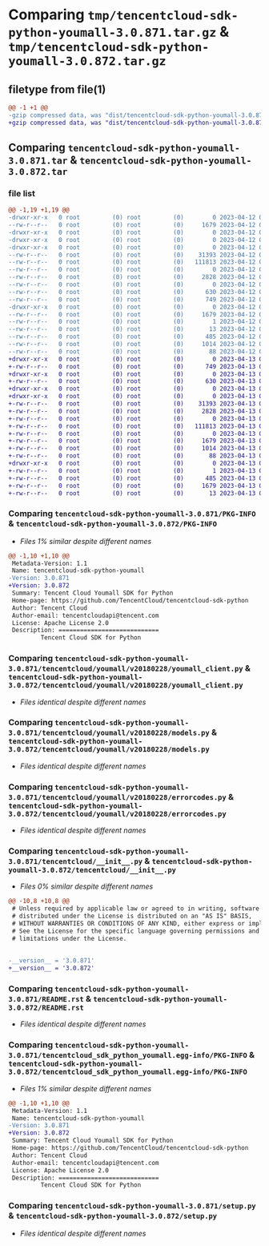 # Comparing `tmp/tencentcloud-sdk-python-youmall-3.0.871.tar.gz` & `tmp/tencentcloud-sdk-python-youmall-3.0.872.tar.gz`

## filetype from file(1)

```diff
@@ -1 +1 @@
-gzip compressed data, was "dist/tencentcloud-sdk-python-youmall-3.0.871.tar", last modified: Wed Apr 12 00:48:01 2023, max compression
+gzip compressed data, was "dist/tencentcloud-sdk-python-youmall-3.0.872.tar", last modified: Thu Apr 13 01:09:38 2023, max compression
```

## Comparing `tencentcloud-sdk-python-youmall-3.0.871.tar` & `tencentcloud-sdk-python-youmall-3.0.872.tar`

### file list

```diff
@@ -1,19 +1,19 @@
-drwxr-xr-x   0 root         (0) root         (0)        0 2023-04-12 00:48:01.000000 tencentcloud-sdk-python-youmall-3.0.871/
--rw-r--r--   0 root         (0) root         (0)     1679 2023-04-12 00:48:01.000000 tencentcloud-sdk-python-youmall-3.0.871/PKG-INFO
-drwxr-xr-x   0 root         (0) root         (0)        0 2023-04-12 00:48:01.000000 tencentcloud-sdk-python-youmall-3.0.871/tencentcloud/
-drwxr-xr-x   0 root         (0) root         (0)        0 2023-04-12 00:48:01.000000 tencentcloud-sdk-python-youmall-3.0.871/tencentcloud/youmall/
-drwxr-xr-x   0 root         (0) root         (0)        0 2023-04-12 00:48:01.000000 tencentcloud-sdk-python-youmall-3.0.871/tencentcloud/youmall/v20180228/
--rw-r--r--   0 root         (0) root         (0)    31393 2023-04-12 00:48:01.000000 tencentcloud-sdk-python-youmall-3.0.871/tencentcloud/youmall/v20180228/youmall_client.py
--rw-r--r--   0 root         (0) root         (0)   111813 2023-04-12 00:48:01.000000 tencentcloud-sdk-python-youmall-3.0.871/tencentcloud/youmall/v20180228/models.py
--rw-r--r--   0 root         (0) root         (0)        0 2023-04-12 00:48:01.000000 tencentcloud-sdk-python-youmall-3.0.871/tencentcloud/youmall/v20180228/__init__.py
--rw-r--r--   0 root         (0) root         (0)     2828 2023-04-12 00:48:01.000000 tencentcloud-sdk-python-youmall-3.0.871/tencentcloud/youmall/v20180228/errorcodes.py
--rw-r--r--   0 root         (0) root         (0)        0 2023-04-12 00:48:01.000000 tencentcloud-sdk-python-youmall-3.0.871/tencentcloud/youmall/__init__.py
--rw-r--r--   0 root         (0) root         (0)      630 2023-04-12 00:48:01.000000 tencentcloud-sdk-python-youmall-3.0.871/tencentcloud/__init__.py
--rw-r--r--   0 root         (0) root         (0)      749 2023-04-12 00:48:01.000000 tencentcloud-sdk-python-youmall-3.0.871/README.rst
-drwxr-xr-x   0 root         (0) root         (0)        0 2023-04-12 00:48:01.000000 tencentcloud-sdk-python-youmall-3.0.871/tencentcloud_sdk_python_youmall.egg-info/
--rw-r--r--   0 root         (0) root         (0)     1679 2023-04-12 00:48:01.000000 tencentcloud-sdk-python-youmall-3.0.871/tencentcloud_sdk_python_youmall.egg-info/PKG-INFO
--rw-r--r--   0 root         (0) root         (0)        1 2023-04-12 00:48:01.000000 tencentcloud-sdk-python-youmall-3.0.871/tencentcloud_sdk_python_youmall.egg-info/dependency_links.txt
--rw-r--r--   0 root         (0) root         (0)       13 2023-04-12 00:48:01.000000 tencentcloud-sdk-python-youmall-3.0.871/tencentcloud_sdk_python_youmall.egg-info/top_level.txt
--rw-r--r--   0 root         (0) root         (0)      485 2023-04-12 00:48:01.000000 tencentcloud-sdk-python-youmall-3.0.871/tencentcloud_sdk_python_youmall.egg-info/SOURCES.txt
--rw-r--r--   0 root         (0) root         (0)     1014 2023-04-12 00:48:01.000000 tencentcloud-sdk-python-youmall-3.0.871/setup.py
--rw-r--r--   0 root         (0) root         (0)       88 2023-04-12 00:48:01.000000 tencentcloud-sdk-python-youmall-3.0.871/setup.cfg
+drwxr-xr-x   0 root         (0) root         (0)        0 2023-04-13 01:09:38.000000 tencentcloud-sdk-python-youmall-3.0.872/
+-rw-r--r--   0 root         (0) root         (0)      749 2023-04-13 01:09:38.000000 tencentcloud-sdk-python-youmall-3.0.872/README.rst
+drwxr-xr-x   0 root         (0) root         (0)        0 2023-04-13 01:09:38.000000 tencentcloud-sdk-python-youmall-3.0.872/tencentcloud/
+-rw-r--r--   0 root         (0) root         (0)      630 2023-04-13 01:09:38.000000 tencentcloud-sdk-python-youmall-3.0.872/tencentcloud/__init__.py
+drwxr-xr-x   0 root         (0) root         (0)        0 2023-04-13 01:09:38.000000 tencentcloud-sdk-python-youmall-3.0.872/tencentcloud/youmall/
+drwxr-xr-x   0 root         (0) root         (0)        0 2023-04-13 01:09:38.000000 tencentcloud-sdk-python-youmall-3.0.872/tencentcloud/youmall/v20180228/
+-rw-r--r--   0 root         (0) root         (0)    31393 2023-04-13 01:09:38.000000 tencentcloud-sdk-python-youmall-3.0.872/tencentcloud/youmall/v20180228/youmall_client.py
+-rw-r--r--   0 root         (0) root         (0)     2828 2023-04-13 01:09:38.000000 tencentcloud-sdk-python-youmall-3.0.872/tencentcloud/youmall/v20180228/errorcodes.py
+-rw-r--r--   0 root         (0) root         (0)        0 2023-04-13 01:09:38.000000 tencentcloud-sdk-python-youmall-3.0.872/tencentcloud/youmall/v20180228/__init__.py
+-rw-r--r--   0 root         (0) root         (0)   111813 2023-04-13 01:09:38.000000 tencentcloud-sdk-python-youmall-3.0.872/tencentcloud/youmall/v20180228/models.py
+-rw-r--r--   0 root         (0) root         (0)        0 2023-04-13 01:09:38.000000 tencentcloud-sdk-python-youmall-3.0.872/tencentcloud/youmall/__init__.py
+-rw-r--r--   0 root         (0) root         (0)     1679 2023-04-13 01:09:38.000000 tencentcloud-sdk-python-youmall-3.0.872/PKG-INFO
+-rw-r--r--   0 root         (0) root         (0)     1014 2023-04-13 01:09:38.000000 tencentcloud-sdk-python-youmall-3.0.872/setup.py
+-rw-r--r--   0 root         (0) root         (0)       88 2023-04-13 01:09:38.000000 tencentcloud-sdk-python-youmall-3.0.872/setup.cfg
+drwxr-xr-x   0 root         (0) root         (0)        0 2023-04-13 01:09:38.000000 tencentcloud-sdk-python-youmall-3.0.872/tencentcloud_sdk_python_youmall.egg-info/
+-rw-r--r--   0 root         (0) root         (0)        1 2023-04-13 01:09:38.000000 tencentcloud-sdk-python-youmall-3.0.872/tencentcloud_sdk_python_youmall.egg-info/dependency_links.txt
+-rw-r--r--   0 root         (0) root         (0)      485 2023-04-13 01:09:38.000000 tencentcloud-sdk-python-youmall-3.0.872/tencentcloud_sdk_python_youmall.egg-info/SOURCES.txt
+-rw-r--r--   0 root         (0) root         (0)     1679 2023-04-13 01:09:38.000000 tencentcloud-sdk-python-youmall-3.0.872/tencentcloud_sdk_python_youmall.egg-info/PKG-INFO
+-rw-r--r--   0 root         (0) root         (0)       13 2023-04-13 01:09:38.000000 tencentcloud-sdk-python-youmall-3.0.872/tencentcloud_sdk_python_youmall.egg-info/top_level.txt
```

### Comparing `tencentcloud-sdk-python-youmall-3.0.871/PKG-INFO` & `tencentcloud-sdk-python-youmall-3.0.872/PKG-INFO`

 * *Files 1% similar despite different names*

```diff
@@ -1,10 +1,10 @@
 Metadata-Version: 1.1
 Name: tencentcloud-sdk-python-youmall
-Version: 3.0.871
+Version: 3.0.872
 Summary: Tencent Cloud Youmall SDK for Python
 Home-page: https://github.com/TencentCloud/tencentcloud-sdk-python
 Author: Tencent Cloud
 Author-email: tencentcloudapi@tencent.com
 License: Apache License 2.0
 Description: ============================
         Tencent Cloud SDK for Python
```

### Comparing `tencentcloud-sdk-python-youmall-3.0.871/tencentcloud/youmall/v20180228/youmall_client.py` & `tencentcloud-sdk-python-youmall-3.0.872/tencentcloud/youmall/v20180228/youmall_client.py`

 * *Files identical despite different names*

### Comparing `tencentcloud-sdk-python-youmall-3.0.871/tencentcloud/youmall/v20180228/models.py` & `tencentcloud-sdk-python-youmall-3.0.872/tencentcloud/youmall/v20180228/models.py`

 * *Files identical despite different names*

### Comparing `tencentcloud-sdk-python-youmall-3.0.871/tencentcloud/youmall/v20180228/errorcodes.py` & `tencentcloud-sdk-python-youmall-3.0.872/tencentcloud/youmall/v20180228/errorcodes.py`

 * *Files identical despite different names*

### Comparing `tencentcloud-sdk-python-youmall-3.0.871/tencentcloud/__init__.py` & `tencentcloud-sdk-python-youmall-3.0.872/tencentcloud/__init__.py`

 * *Files 0% similar despite different names*

```diff
@@ -10,8 +10,8 @@
 # Unless required by applicable law or agreed to in writing, software
 # distributed under the License is distributed on an "AS IS" BASIS,
 # WITHOUT WARRANTIES OR CONDITIONS OF ANY KIND, either express or implied.
 # See the License for the specific language governing permissions and
 # limitations under the License.
 
 
-__version__ = '3.0.871'
+__version__ = '3.0.872'
```

### Comparing `tencentcloud-sdk-python-youmall-3.0.871/README.rst` & `tencentcloud-sdk-python-youmall-3.0.872/README.rst`

 * *Files identical despite different names*

### Comparing `tencentcloud-sdk-python-youmall-3.0.871/tencentcloud_sdk_python_youmall.egg-info/PKG-INFO` & `tencentcloud-sdk-python-youmall-3.0.872/tencentcloud_sdk_python_youmall.egg-info/PKG-INFO`

 * *Files 1% similar despite different names*

```diff
@@ -1,10 +1,10 @@
 Metadata-Version: 1.1
 Name: tencentcloud-sdk-python-youmall
-Version: 3.0.871
+Version: 3.0.872
 Summary: Tencent Cloud Youmall SDK for Python
 Home-page: https://github.com/TencentCloud/tencentcloud-sdk-python
 Author: Tencent Cloud
 Author-email: tencentcloudapi@tencent.com
 License: Apache License 2.0
 Description: ============================
         Tencent Cloud SDK for Python
```

### Comparing `tencentcloud-sdk-python-youmall-3.0.871/setup.py` & `tencentcloud-sdk-python-youmall-3.0.872/setup.py`

 * *Files identical despite different names*

